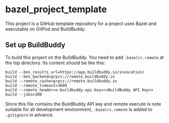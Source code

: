 # bazel_project_template
This project is a GitHub template repository for a project uses Bazel
and executable on GitPod and BuildBuddy.

## Set up BuildBuddy

To build this project on the BuildBuddy.
You need to add `.bazelrc.remote` at the top directory.
Its content should be like this:

```
build --bes_results_url=https://app.buildbuddy.io/invocation/
build --bes_backend=grpcs://remote.buildbuddy.io
build --remote_cache=grpcs://remote.buildbuddy.io
build --remote_timeout=3600
build --remote_header=x-buildbuddy-api-key=<<BuildBuddy API Key>>
build --jobs=300
```

Since this file contains the BuildBuddy API key and remote execute
is note suitable for all development environment, `.bazelrc.remote`
is added to `.gitignore` in advance.
